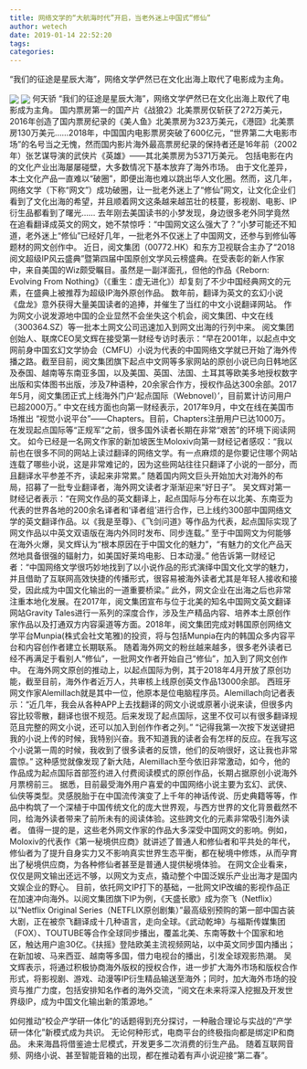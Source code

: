 ```yaml
---
title: 网络文学的“大航海时代”开启，当老外迷上中国式“修仙”
author: wetech
date: 2019-01-14 22:52:20
tags: 
categories: 
---
```

“我们的征途是星辰大海”，网络文学俨然已在文化出海上取代了电影成为主角。
<!-- more -->
<img align="center" border="0" src="https://imgcdn.yicai.com/uppics/images/2019/01/8f2281a2ff45ae9185c9612f19139c02.jpg" />
<img align="center" border="0" src="https://imgcdn.yicai.com/uppics/images/2019/01/18bbcac8dfeeb692bb2c80e3c775c8d1.jpg" />
何天骄
“我们的征途是星辰大海”，网络文学俨然已在文化出海上取代了电影成为主角。
国内票房第一的国产片《战狼2》北美票房仅斩获了272万美元，2016年创造了国内票房纪录的《美人鱼》北美票房为323万美元，《港囧》北美票房130万美元……2018年，中国国内电影票房突破了600亿元，“世界第二大电影市场”的名号当之无愧，然而国内影片海外最高票房纪录的保持者还是16年前（2002年）张艺谋导演的武侠片《英雄》——其北美票房为5371万美元。
包括电影在内的文化产业出海屡屡碰壁，大多数情况下基本放弃了海外市场。
由于文化差异，本土文化产品一直难以“破圈”，即便出海也难以跳出华人文化圈。然而，这几年，网络文学（下称“网文”）成功破圈，让一批老外迷上了“修仙”网文，让文化企业们看到了文化出海的希望，并且顺着网文这条越来越茁壮的枝蔓，影视剧、电影、IP衍生品都看到了曙光……
去年刚去美国读书的小梦发现，身边很多老外同学竟然在追看翻译成英文的网文，她不禁惊呼：“中国网文这么强大了？”小梦可能还不知道，老外迷上“修仙”已经好几年，一批老外不仅迷上了中国网文，还参与到修仙等题材的网文创作中。
近日，阅文集团（00772.HK）和东方卫视联合主办了“2018阅文超级IP风云盛典”暨第四届中国原创文学风云榜盛典。在受表彰的新人作家中，来自美国的Wiz颇受瞩目。虽然是一副洋面孔，但他的作品《Reborn: Evolving From Nothing》（《重生：虚无进化》）却复刻了不少中国经典网文的元素，在盛典上被推荐为超级IP海外原创作品。
数年前，翻译为英文的玄幻小说《盘龙》意外获得大量美国读者的追捧，并催生了当红的中文小说翻译网站。
作为网文小说发源地中国的企业显然不会坐失这个机会，阅文集团、中文在线（300364.SZ）等一批本土网文公司迅速加入到网文出海的行列中来。
阅文集团创始人、联席CEO吴文辉在接受第一财经专访时表示：“早在2001年，以起点中文网前身中国玄幻文学协会（CMFU）小说为代表的中国网络文学就已开始了海外传播之路。截至目前，阅文集团旗下起点中文网等多家网站的原创小说已向日韩地区及泰国、越南等东南亚多国，以及美国、英国、法国、土耳其等欧美多地授权数字出版和实体图书出版，涉及7种语种，20余家合作方，授权作品达300余部。2017年5月，阅文集团正式上线海外门户‘起点国际（Webnovel）’，目前累计访问用户已超2000万。”
中文在线方面也向第一财经表示，2017年9月，中文在线在美国市场推出 “视觉小说平台”——Chapters。目前，Chapters注册用户已达1000万。
在发现起点国际等“正规军”之前，很多国外读者长期在非常“艰苦”的环境下阅读网文。
如今已经是一名网文作家的新加坡医生Moloxiv向第一财经记者感叹：“我以前也在很多不同的网站上读过翻译的网络文学。有一点麻烦的是你要记住哪个网站连载了哪些小说，这是非常难记的，因为这些网站往往只翻译了小说的一部分，而且翻译水平参差不齐，读起来非常累。”
随着国内网文巨头开始加大对海外的布局，招募了一批专业翻译者，海外网文读者才渐渐迎来“好日子”。
吴文辉对第一财经记者表示：“在网文作品的英文翻译上，起点国际与分布在以北美、东南亚为代表的世界各地的200余名译者和‘译者组’进行合作，已上线约300部中国网络文学的英文翻译作品。以《我是至尊》、《飞剑问道》等作品为代表，起点国际实现了网文作品以中英文双语版在海内外同时发布、同步连载。”
至于中国网文为何能够在海外火爆，吴文辉认为“根本原因在于中国文化的魅力”，“有魅力的文化产品天然地具备很强的辐射力，如美国好莱坞电影、日本动漫。”
他告诉第一财经记者：“中国网络文学很巧妙地找到了以小说作品的形式演绎中国文化文学的魅力，并且借助了互联网高效快捷的传播形式，很容易被海外读者尤其是年轻人接收和接受，因此成为中国文化输出的一道重要桥梁。”
此外，网文企业在出海之后也非常注重本地化发展。在2017年，阅文集团宣布与位于北美的知名中国网文英文翻译网站Gravity Tales进行一系列的深度合作，涉及生产精品内容、培养本土原创作家作品以及打通双方内容渠道等方面。2018年，阅文集团完成对韩国原创网络文学平台Munpia(株式会社文笔雅)的投资，将与包括Munpia在内的韩国众多内容平台和内容创作者建立长期联系。
随着海外网文的粉丝越来越多，很多老外读者已经不再满足于看别人“修仙”，一批网文作者开始自己“修仙”，加入到了网文创作中。
在海外网文原创的推动上，以起点国际为例，其于2018年4月开放了原创功能，截至目前，海外作者近万人，共审核上线原创英文作品13000余部。
西班牙网文作家Alemillach就是其中一位，他原本是位电脑程序员。Alemillach向记者表示：“近几年，我会从各种APP上去找翻译的网文小说或原著小说来读，但很多内容比较零散，翻译也很不规范。后来发现了起点国际，这里不仅可以有很多翻译规范且完整的网文小说，还可以加入到创作作者之列。”
“记得我第一次按下发送键把我的小说上传的时候，我特别兴奋。我不知道我的读者会有怎样的反应。在我写这个小说第一周的时候，我收到了很多读者的反馈，他们的反响很好，这让我也非常震惊。” 这种感觉就像发现了新大陆，Alemillach至今依旧非常激动，如今，他的作品成为起点国际首部签约进入付费阅读模式的原创作品，长期占据原创小说海外月票榜前三。
据悉，目前最受海外用户喜爱的中国网络小说主要为玄幻、武侠、仙侠等类型。灵感脱胎于在中国流传演变了上千年的神话传说、历史典籍等等，作品中构筑了一个深植于中国传统文化的庞大世界观，与西方世界的文化背景截然不同，给海外读者带来了前所未有的阅读体验。这些跨文化的元素非常吸引海外读者。
值得一提的是，这些老外网文作家的作品大多深受中国网文的影响。例如，Moloxiv的代表作《第一秘境供应商》就讲述了普通人和修仙者和平共处的年代，修仙者为了提升自身实力又不影响真实世界生态平衡，都在秘境中修炼，从而孕育出了秘境供应商，为各种修仙者甚至是普通人提供秘境体验。
在网文企业看来，仅仅是网文输出还远不够，以网文为支点，撬动整个中国泛娱乐产业出海才是国内文娱企业的野心。
目前，依托网文IP打下的基础，一批网文IP改编的影视作品正在加速冲向海外。以阅文集团旗下IP为例，《天盛长歌》成为奈飞（Netflix）以“Netflix Original Series（NETFLIX原创剧集）”最高级别预购的第一部中国古装大剧，正在被奈飞翻译成十几种语言，走向全球。《武动乾坤》与福斯传媒集团（FOX）、TOUTUBE等合作全球同步播出，覆盖北美、东南等数十个国家和地区，触达用户逾30亿。《扶摇》登陆欧美主流视频网站，以中英文同步国内播出；在新加坡、马来西亚、越南等多国，借力电视台的播出，引发全球观影热潮。
吴文辉表示，将通过积极协商海外版权的授权合作，进一步扩大海外市场和版权合作形式，将影视剧、游戏、动漫等IP衍生精品输送至海外；同时，加大海外市场的投资与推广力度，包括安排知名作者的海外交流，“阅文在未来将深入挖掘及开发世界级IP，成为中国文化输出新的策源地。”
 
 
如何推动“校企产学研一体化”的话题得到充分探讨，一种融合理论与实战的“产学研一体化”新模式成为共识。
无论何种形式，电商平台的终极指向都是绑定IP和商品。
未来海昌将借鉴迪士尼模式，开发更多二次消费的衍生产品。
随着互联网音频、网络小说、甚至智能音箱的出现，都在推动着有声小说迎接“第二春”。
